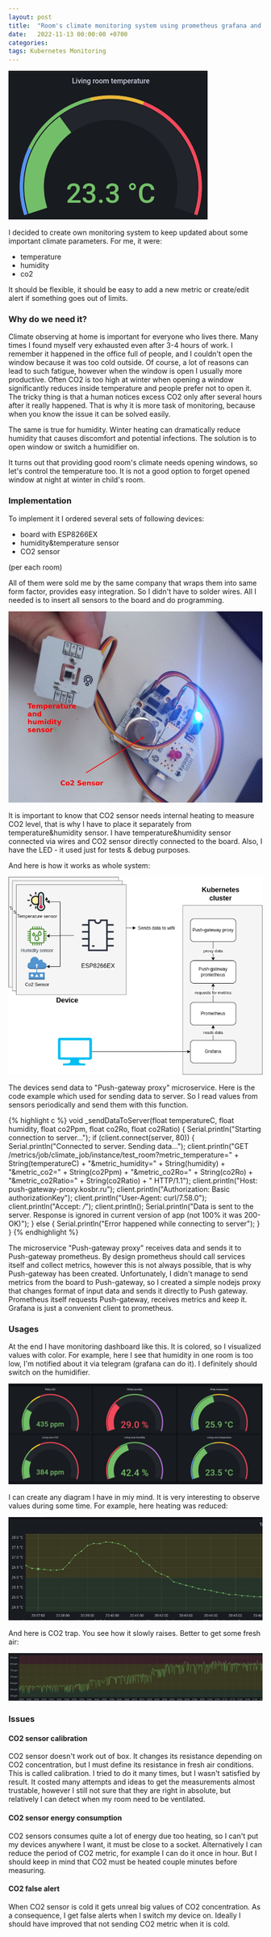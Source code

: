 ```yaml
---
layout: post
title:  "Room's climate monitoring system using prometheus grafana and kubernetes"
date:   2022-11-13 00:00:00 +0700
categories:
tags: Kubernetes Monitoring
---
```


![Logo](/images/articles/home-monitoring/logo.png)

I decided to create own monitoring system to keep updated about some important climate parameters. For me, it were:
- temperature 
- humidity
- co2

It should be flexible, it should be easy to add a new metric or create/edit alert if something goes out of limits.

### Why do we need it? 

Climate observing at home is important for everyone who lives there. Many times I found myself very exhausted even after
3-4 hours of work. I remember it happened in the office full of people, and I couldn't open the window because it was
too cold outside. Of course, a lot of reasons can lead to such fatigue, however when the window is open I usually more
productive. Often CO2 is too high at winter when opening a window significantly reduces inside temperature and people
prefer not to open it. The tricky thing is that a human notices excess CO2 only after several hours after it really
happened. That is why it is more task of monitoring, because when you know the issue it can be solved easily. 

The same is true for humidity. Winter heating can dramatically reduce humidity that causes discomfort and 
potential infections. The solution is to open window or switch a humidifier on.

It turns out that providing good room's climate needs opening windows, so let's control the temperature too. It is not a 
good option to forget opened window at night at winter in child's room.

### Implementation

To implement it I ordered several sets of following devices:

- board with ESP8266EX
- humidity&temperature sensor
- CO2 sensor

(per each room)

All of them were sold me by the same company that wraps them into same form factor, provides easy integration. So I didn't 
have to solder wires. All I needed is to insert all sensors to the board and do programming. 

![Device photo](/images/articles/home-monitoring/device.jpg)

It is important to know that CO2 sensor needs internal heating to measure CO2 level, that is why I have to place it separately from
temperature&humidity sensor. I have temperature&humidity sensor connected via wires and CO2 sensor directly connected to the board.
Also, I have the LED - it used just for tests & debug purposes.

And here is how it works as whole system:

![Schema](/images/articles/home-monitoring/schema.png)

The devices send data to "Push-gateway proxy" microservice. Here is the code example which used for sending data to server.
So I read values from sensors periodically and send them with this function.

{% highlight c %}
    void _sendDataToServer(float temperatureC, float humidity, float co2Ppm, float co2Ro, float co2Ratio) {
        Serial.println("Starting connection to server...");
        if (client.connect(server, 80)) {
            Serial.println("Connected to server. Sending data...");
            client.println("GET /metrics/job/climate_job/instance/test_room?metric_temperature=" + String(temperatureC) 
              + "&metric_humidity=" + String(humidity) 
              + "&metric_co2=" + String(co2Ppm) 
              + "&metric_co2Ro=" + String(co2Ro) 
              + "&metric_co2Ratio=" + String(co2Ratio) 
              + " HTTP/1.1");
            client.println("Host: push-gateway-proxy.kosbr.ru");
            client.println("Authorization: Basic authorizationKey");
            client.println("User-Agent: curl/7.58.0");
            client.println("Accept: */*");
            client.println();
            Serial.println("Data is sent to the server. Response is ignored in current version of app (not 100% it was 200-OK)");
        } else {
            Serial.println("Error happened while connecting to server");
        }
    }
{% endhighlight %}

The microservice "Push-gateway proxy" receives data and sends it to Push-gateway prometheus. By design prometheus should
call services itself and collect metrics, however this is not always possible, that is why Push-gateway has been created.
Unfortunately, I didn't manage to send metrics from the board to Push-gateway, so I created a simple nodejs proxy that
changes format of input data and sends it directly to Push gateway. Prometheus itself requests Push-gateway, receives
metrics and keep it. Grafana is just a convenient client to prometheus.  

### Usages

At the end I have monitoring dashboard like this. It is colored, so I visualized values with color. For example, here I
see that humidity in one room is too low, I'm notified about it via telegram (grafana can do it). I definitely should
switch on the humidifier. 

![All metrics](/images/articles/home-monitoring/all.png)

I can create any diagram I have in miy mind. It is very interesting to observe values during some time. For example,
here heating was reduced:

![Temperature drop](/images/articles/home-monitoring/temp_drop.png)

And here is CO2 trap. You see how it slowly raises. Better to get some fresh air:

![Co2 increase](/images/articles/home-monitoring/co2_trap.png)

### Issues

#### CO2 sensor calibration

CO2 sensor doesn't work out of box. It changes its resistance depending on CO2 concentration, but I must define its
resistance in fresh air conditions. This is called calibration.  I tried to do it many times, but I wasn't satisfied by result.
It costed many attempts and ideas to get the measurements
almost trustable, however I still not sure that they are right in absolute, but relatively I can detect when my room
need to be ventilated.

#### CO2 sensor energy consumption

CO2 sensors consumes quite a lot of energy due too heating, so I can't put my devices anywhere I want, it must be close
to a socket. Alternatively I can reduce the period of CO2 metric, for example I can do it once in hour. But I should 
keep in mind that CO2 must be heated couple minutes before measuring. 

#### CO2 false alert

When CO2 sensor is cold it gets unreal big values of CO2 concentration. As a consequence, I get false alerts when I 
switch my device on. Ideally I should have improved that not sending CO2 metric when it is cold.
